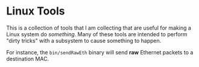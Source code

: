 # Linux Tools #
This is a collection of tools that I am collecting that are useful for making a Linux system do _something_.
Many of these tools are intended to perform "dirty tricks" with a subsystem to cause something to happen.

For instance, the `bin/sendRawEth` binary will send **raw** Ethernet packets to a destination MAC.

